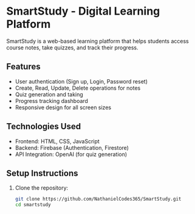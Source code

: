 # SmartStudy - Digital Learning Platform

SmartStudy is a web-based learning platform that helps students access course notes, take quizzes, and track their progress.

## Features

- User authentication (Sign up, Login, Password reset)
- Create, Read, Update, Delete operations for notes
- Quiz generation and taking
- Progress tracking dashboard
- Responsive design for all screen sizes

## Technologies Used

- Frontend: HTML, CSS, JavaScript
- Backend: Firebase (Authentication, Firestore)
- API Integration: OpenAI (for quiz generation)

## Setup Instructions

1. Clone the repository:
   ```bash
   git clone https://github.com/NathanielCodes365/SmartStudy.git
   cd smartstudy